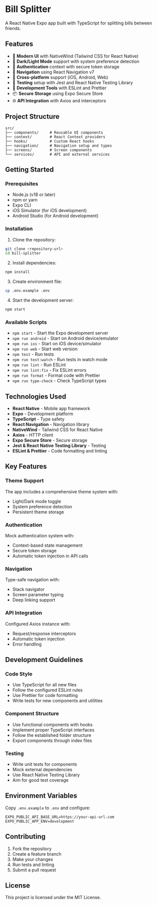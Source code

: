 # Bill Splitter

A React Native Expo app built with TypeScript for splitting bills between friends.

## Features

- 🎨 **Modern UI** with NativeWind (Tailwind CSS for React Native)
- 🌙 **Dark/Light Mode** support with system preference detection
- 🔐 **Authentication** context with secure token storage
- 🧭 **Navigation** using React Navigation v7
- 📱 **Cross-platform** support (iOS, Android, Web)
- 🧪 **Testing** setup with Jest and React Native Testing Library
- 🔧 **Development Tools** with ESLint and Prettier
- 📦 **Secure Storage** using Expo Secure Store
- 🌐 **API Integration** with Axios and interceptors

## Project Structure

```
src/
├── components/     # Reusable UI components
├── context/        # React Context providers
├── hooks/          # Custom React hooks
├── navigation/     # Navigation setup and types
├── screens/        # Screen components
└── services/       # API and external services
```

## Getting Started

### Prerequisites

- Node.js (v18 or later)
- npm or yarn
- Expo CLI
- iOS Simulator (for iOS development)
- Android Studio (for Android development)

### Installation

1. Clone the repository:
```bash
git clone <repository-url>
cd bill-splitter
```

2. Install dependencies:
```bash
npm install
```

3. Create environment file:
```bash
cp .env.example .env
```

4. Start the development server:
```bash
npm start
```

### Available Scripts

- `npm start` - Start the Expo development server
- `npm run android` - Start on Android device/emulator
- `npm run ios` - Start on iOS device/simulator
- `npm run web` - Start web version
- `npm test` - Run tests
- `npm run test:watch` - Run tests in watch mode
- `npm run lint` - Run ESLint
- `npm run lint:fix` - Fix ESLint errors
- `npm run format` - Format code with Prettier
- `npm run type-check` - Check TypeScript types

## Technologies Used

- **React Native** - Mobile app framework
- **Expo** - Development platform
- **TypeScript** - Type safety
- **React Navigation** - Navigation library
- **NativeWind** - Tailwind CSS for React Native
- **Axios** - HTTP client
- **Expo Secure Store** - Secure storage
- **Jest & React Native Testing Library** - Testing
- **ESLint & Prettier** - Code formatting and linting

## Key Features

### Theme Support
The app includes a comprehensive theme system with:
- Light/Dark mode toggle
- System preference detection
- Persistent theme storage

### Authentication
Mock authentication system with:
- Context-based state management
- Secure token storage
- Automatic token injection in API calls

### Navigation
Type-safe navigation with:
- Stack navigator
- Screen parameter typing
- Deep linking support

### API Integration
Configured Axios instance with:
- Request/response interceptors
- Automatic token injection
- Error handling

## Development Guidelines

### Code Style
- Use TypeScript for all new files
- Follow the configured ESLint rules
- Use Prettier for code formatting
- Write tests for new components and utilities

### Component Structure
- Use functional components with hooks
- Implement proper TypeScript interfaces
- Follow the established folder structure
- Export components through index files

### Testing
- Write unit tests for components
- Mock external dependencies
- Use React Native Testing Library
- Aim for good test coverage

## Environment Variables

Copy `.env.example` to `.env` and configure:

```
EXPO_PUBLIC_API_BASE_URL=https://your-api-url.com
EXPO_PUBLIC_APP_ENV=development
```

## Contributing

1. Fork the repository
2. Create a feature branch
3. Make your changes
4. Run tests and linting
5. Submit a pull request

## License

This project is licensed under the MIT License.
